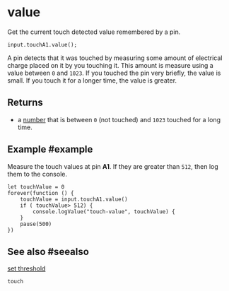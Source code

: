 # value

Get the current touch detected value remembered by a pin.

```sig
input.touchA1.value();
```
A pin detects that it was touched by measuring some amount of electrical charge placed on it by you touching it. This amount is measure using a value between `0` and `1023`. If you touched the pin very briefly, the value is small. If you touch it for a longer time, the value is greater.

## Returns

* a [number](/types/number) that is between `0` (not touched) and `1023` touched for a long time.

## Example #example

Measure the touch values at pin **A1**. If they are greater than `512`, then log
them to the console.

```blocks
let touchValue = 0
forever(function () {
    touchValue = input.touchA1.value()
    if ( touchValue> 512) {
        console.logValue("touch-value", touchValue) {
    }
    pause(500)
})
```

## See also #seealso

[set threshold](/reference/input/touch/set-threshold)

```package
touch
```